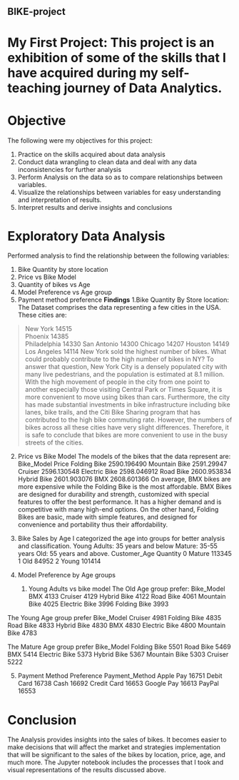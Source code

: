 ## BIKE-project
# My First Project: This project is an exhibition of some of the skills that I have acquired during my self-teaching journey of Data Analytics.
# Objective
The following were my objectives for this project:
1. Practice on the skills acquired about data analysis
2. Conduct data wrangling to clean data and deal with any data inconsistencies for further analysis
3. Perform Analysis on the data so as to compare relationships between variables.
4. Visualize the relationships between variables for easy understanding and interpretation of results.
5. Interpret results and derive insights and conclusions
# Exploratory Data Analysis
Performed analysis to find the relationship between the following variables:
1. Bike Quantity by store location
2. Price vs Bike Model
3. Quantity of bikes vs Age
4. Model Preference vs Age group
5. Payment method preference
   **Findings**
   1.Bike Quantity By Store location:
   The Dataset comprises the data representing a few cities in the USA. These cities are:
> New York  14515     
> Phoenix   14385   
> Philadelphia  14330 
> San Antonio  14300 
> Chicago  14207
> Houston  14149
> Los Angeles  14114
New York sold the highest number of bikes. What could probably contribute to the high number of bikes in NY? To answer that question, New York City is a densely populated city with many live pedestrians, and the population is estimated at 8.1 million. With the high movement of people in the city from one point to another especially those visiting Central Park or Times Square, it is more convenient to move using bikes than cars. Furthermore, the city has made substantial investments in bike infrastructure including bike lanes, bike trails, and the Citi Bike Sharing program that has contributed to the high bike commuting rate.
However, the numbers of bikes across all these cities have very slight differences. Therefore, it is safe to conclude that bikes are more convenient to use in the busy streets of the cities.

  2. Price vs Bike Model
The models of the bikes that the data represent are:
  Bike_Model        Price
Folding Bike  2590.196490
Mountain Bike  2591.29947
Cruiser  2596.130548
Electric Bike  2598.046912
Road Bike  2600.953834
Hybrid Bike  2601.903076
BMX  2608.601366
On average, BMX bikes are more expensive while the Folding Bike is the most affordable. BMX Bikes are designed for durability and strength, customized with special features to offer the best performance. It has a higher demand and is competitive with many high-end options.
On the other hand, Folding Bikes are basic, made with simple features, and designed for convenience and portability thus their affordability.

  3. Bike Sales by Age
I categorized the age into groups for better analysis and classification.
Young Adults: 35 years and below
Mature: 35-55 years
Old: 55 years and above.
  Customer_Age  Quantity
0       Mature    113345
1          Old     84952
2        Young    101414

  4. Model Preference by Age groups
     1. Young Adults vs bike model
        The Old Age group prefer: Bike_Model
BMX              4133
Cruiser          4129
Hybrid Bike      4122
Road Bike        4061
Mountain Bike    4025
Electric Bike    3996
Folding Bike     3993

The Young Age group prefer Bike_Model
Cruiser          4981
Folding Bike     4835
Road Bike        4833
Hybrid Bike      4830
BMX              4830
Electric Bike    4800
Mountain Bike    4783

The Mature Age group prefer Bike_Model
Folding Bike     5501
Road Bike        5469
BMX              5414
Electric Bike    5373
Hybrid Bike      5367
Mountain Bike    5303
Cruiser          5222

  5. Payment Method Preference
     Payment_Method
Apple Pay         16751
Debit Card        16738
Cash              16692
Credit Card       16653
Google Pay        16613
PayPal            16553

# Conclusion
The Analysis provides insights into the sales of bikes. It becomes easier to make decisions that will affect the market and strategies implementation that will be significant to the sales of the bikes by location, price, age, and much more.
The Jupyter notebook includes the processes that I took and visual representations of the results discussed above.

  
